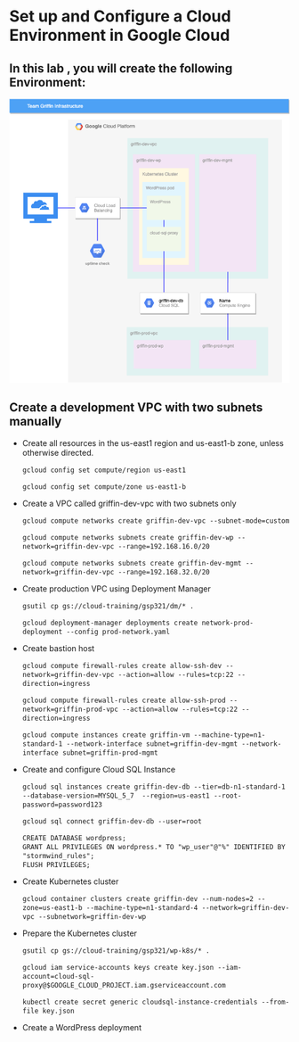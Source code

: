 # Set up and Configure a Cloud Environment in Google Cloud
    
## In this lab , you will create the following Environment:
![Environment](./images/environment.png)


## Create a development VPC with two subnets manually

- Create all resources in the us-east1 region and us-east1-b zone, unless otherwise directed.
    ```
    gcloud config set compute/region us-east1
    ```
    ```
    gcloud config set compute/zone us-east1-b
    ```
- Create a VPC called griffin-dev-vpc with two subnets only 
    ```
    gcloud compute networks create griffin-dev-vpc --subnet-mode=custom
    ```
    ```
    gcloud compute networks subnets create griffin-dev-wp --network=griffin-dev-vpc --range=192.168.16.0/20 
    ```
    ```
    gcloud compute networks subnets create griffin-dev-mgmt --network=griffin-dev-vpc --range=192.168.32.0/20
    ```
- Create production VPC using Deployment Manager
    
    ```
    gsutil cp gs://cloud-training/gsp321/dm/* .
    ```
    ```
    gcloud deployment-manager deployments create network-prod-deployment --config prod-network.yaml
    ```
- Create bastion host

    ```
    gcloud compute firewall-rules create allow-ssh-dev --network=griffin-dev-vpc --action=allow --rules=tcp:22 --direction=ingress
    ```
     ```
    gcloud compute firewall-rules create allow-ssh-prod --network=griffin-prod-vpc --action=allow --rules=tcp:22 --direction=ingress
    ```
    
    ```
    gcloud compute instances create griffin-vm --machine-type=n1-standard-1 --network-interface subnet=griffin-dev-mgmt --network-interface subnet=griffin-prod-mgmt 
    ```

- Create and configure Cloud SQL Instance

    ```
    gcloud sql instances create griffin-dev-db --tier=db-n1-standard-1 --database-version=MYSQL_5_7  --region=us-east1 --root-password=password123
    ```

    ```
    gcloud sql connect griffin-dev-db --user=root
    ```
    ```
    CREATE DATABASE wordpress;
    GRANT ALL PRIVILEGES ON wordpress.* TO "wp_user"@"%" IDENTIFIED BY "stormwind_rules";
    FLUSH PRIVILEGES;
    ```
- Create Kubernetes cluster
    ```
    gcloud container clusters create griffin-dev --num-nodes=2 --zone=us-east1-b --machine-type=n1-standard-4 --network=griffin-dev-vpc --subnetwork=griffin-dev-wp
    ```

- Prepare the Kubernetes cluster

    ```
    gsutil cp gs://cloud-training/gsp321/wp-k8s/* .
    ```
    ```
    gcloud iam service-accounts keys create key.json --iam-account=cloud-sql-proxy@$GOOGLE_CLOUD_PROJECT.iam.gserviceaccount.com
    ```
    ```
    kubectl create secret generic cloudsql-instance-credentials --from-file key.json
    ```
- Create a WordPress deployment
